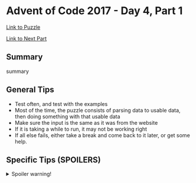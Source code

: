 # Advent of Code 2017 - Day 4, Part 1

[Link to Puzzle](https://adventofcode.com/2017/day/4)

[Link to Next Part](https://github.com/CodingAP/unofficial-aoc-syllabus/blob/main/years/2017/day4/part2.md)

## Summary
summary

## General Tips
- Test often, and test with the examples
- Most of the time, the puzzle consists of parsing data to usable data, then doing something with that usable data
- Make sure the input is the same as it was from the website
- If it is taking a while to run, it may not be working right
- If all else fails, either take a break and come back to it later, or get some help.

## Specific Tips (SPOILERS)
<details> <summary>Spoiler warning!</summary>

specific tips

</details>